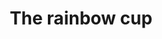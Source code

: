 ---
layout: portfolios
title: The rainbow cup
thumb_image: /assets/images/placeholder-2.png
video_url: 'https://player.vimeo.com/video/271532594'
cliente: Mirum
agencia: 
categorias: ["direção", "animação", "2d", "design"]
description_text: 
---